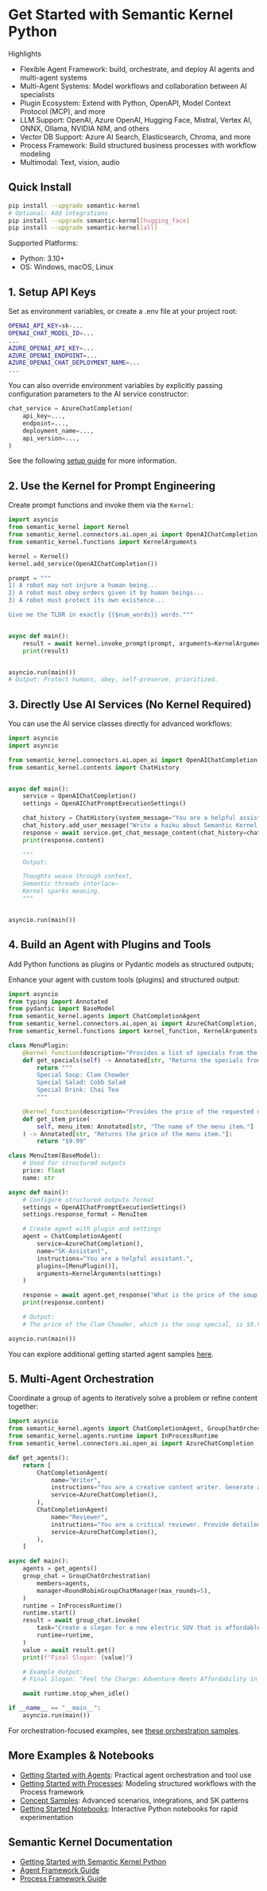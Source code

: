 # Get Started with Semantic Kernel Python

Highlights
- Flexible Agent Framework: build, orchestrate, and deploy AI agents and multi-agent systems
- Multi-Agent Systems: Model workflows and collaboration between AI specialists
- Plugin Ecosystem: Extend with Python, OpenAPI, Model Context Protocol (MCP), and more
- LLM Support: OpenAI, Azure OpenAI, Hugging Face, Mistral, Vertex AI, ONNX, Ollama, NVIDIA NIM, and others
- Vector DB Support: Azure AI Search, Elasticsearch, Chroma, and more
- Process Framework: Build structured business processes with workflow modeling
- Multimodal: Text, vision, audio

## Quick Install

```bash
pip install --upgrade semantic-kernel
# Optional: Add integrations
pip install --upgrade semantic-kernel[hugging_face]
pip install --upgrade semantic-kernel[all]
```

Supported Platforms:
- Python: 3.10+
- OS: Windows, macOS, Linux

## 1. Setup API Keys

Set as environment variables, or create a .env file at your project root:

```bash
OPENAI_API_KEY=sk-...
OPENAI_CHAT_MODEL_ID=...
...
AZURE_OPENAI_API_KEY=...
AZURE_OPENAI_ENDPOINT=...
AZURE_OPENAI_CHAT_DEPLOYMENT_NAME=...
...
```

You can also override environment variables by explicitly passing configuration parameters to the AI service constructor:

```python
chat_service = AzureChatCompletion(
    api_key=...,
    endpoint=...,
    deployment_name=...,
    api_version=...,
)
```

See the following [setup guide](https://github.com/microsoft/semantic-kernel/tree/main/python/samples/concepts/setup) for more information.

## 2. Use the Kernel for Prompt Engineering

Create prompt functions and invoke them via the `Kernel`:

```python
import asyncio
from semantic_kernel import Kernel
from semantic_kernel.connectors.ai.open_ai import OpenAIChatCompletion
from semantic_kernel.functions import KernelArguments

kernel = Kernel()
kernel.add_service(OpenAIChatCompletion())

prompt = """
1) A robot may not injure a human being...
2) A robot must obey orders given it by human beings...
3) A robot must protect its own existence...

Give me the TLDR in exactly {{$num_words}} words."""


async def main():
    result = await kernel.invoke_prompt(prompt, arguments=KernelArguments(num_words=5))
    print(result)


asyncio.run(main())
# Output: Protect humans, obey, self-preserve, prioritized.
```

## 3. Directly Use AI Services (No Kernel Required)

You can use the AI service classes directly for advanced workflows:

```python
import asyncio
import asyncio

from semantic_kernel.connectors.ai.open_ai import OpenAIChatCompletion, OpenAIChatPromptExecutionSettings
from semantic_kernel.contents import ChatHistory


async def main():
    service = OpenAIChatCompletion()
    settings = OpenAIChatPromptExecutionSettings()

    chat_history = ChatHistory(system_message="You are a helpful assistant.")
    chat_history.add_user_message("Write a haiku about Semantic Kernel.")
    response = await service.get_chat_message_content(chat_history=chat_history, settings=settings)
    print(response.content)

    """
    Output:

    Thoughts weave through context,  
    Semantic threads interlace—  
    Kernel sparks meaning.
    """


asyncio.run(main())
```

## 4. Build an Agent with Plugins and Tools

Add Python functions as plugins or Pydantic models as structured outputs;

Enhance your agent with custom tools (plugins) and structured output:

```python
import asyncio
from typing import Annotated
from pydantic import BaseModel
from semantic_kernel.agents import ChatCompletionAgent
from semantic_kernel.connectors.ai.open_ai import AzureChatCompletion, OpenAIChatPromptExecutionSettings
from semantic_kernel.functions import kernel_function, KernelArguments

class MenuPlugin:
    @kernel_function(description="Provides a list of specials from the menu.")
    def get_specials(self) -> Annotated[str, "Returns the specials from the menu."]:
        return """
        Special Soup: Clam Chowder
        Special Salad: Cobb Salad
        Special Drink: Chai Tea
        """

    @kernel_function(description="Provides the price of the requested menu item.")
    def get_item_price(
        self, menu_item: Annotated[str, "The name of the menu item."]
    ) -> Annotated[str, "Returns the price of the menu item."]:
        return "$9.99"

class MenuItem(BaseModel):
    # Used for structured outputs
    price: float
    name: str

async def main():
    # Configure structured outputs format
    settings = OpenAIChatPromptExecutionSettings()
    settings.response_format = MenuItem

    # Create agent with plugin and settings
    agent = ChatCompletionAgent(
        service=AzureChatCompletion(),
        name="SK-Assistant",
        instructions="You are a helpful assistant.",
        plugins=[MenuPlugin()],
        arguments=KernelArguments(settings)
    )

    response = await agent.get_response("What is the price of the soup special?")
    print(response.content)

    # Output:
    # The price of the Clam Chowder, which is the soup special, is $9.99.

asyncio.run(main()) 
```

You can explore additional getting started agent samples [here](https://github.com/microsoft/semantic-kernel/tree/main/python/samples/getting_started_with_agents).

## 5. Multi-Agent Orchestration

Coordinate a group of agents to iteratively solve a problem or refine content together:

```python
import asyncio
from semantic_kernel.agents import ChatCompletionAgent, GroupChatOrchestration, RoundRobinGroupChatManager
from semantic_kernel.agents.runtime import InProcessRuntime
from semantic_kernel.connectors.ai.open_ai import AzureChatCompletion

def get_agents():
    return [
        ChatCompletionAgent(
            name="Writer",
            instructions="You are a creative content writer. Generate and refine slogans based on feedback.",
            service=AzureChatCompletion(),
        ),
        ChatCompletionAgent(
            name="Reviewer",
            instructions="You are a critical reviewer. Provide detailed feedback on proposed slogans.",
            service=AzureChatCompletion(),
        ),
    ]

async def main():
    agents = get_agents()
    group_chat = GroupChatOrchestration(
        members=agents,
        manager=RoundRobinGroupChatManager(max_rounds=5),
    )
    runtime = InProcessRuntime()
    runtime.start()
    result = await group_chat.invoke(
        task="Create a slogan for a new electric SUV that is affordable and fun to drive.",
        runtime=runtime,
    )
    value = await result.get()
    print(f"Final Slogan: {value}")

    # Example Output:
    # Final Slogan: "Feel the Charge: Adventure Meets Affordability in Your New Electric SUV!"

    await runtime.stop_when_idle()

if __name__ == "__main__":
    asyncio.run(main())
```

For orchestration-focused examples, see [these orchestration samples](https://github.com/microsoft/semantic-kernel/tree/main/python/samples/getting_started_with_agents/multi_agent_orchestration).

## More Examples & Notebooks

- [Getting Started with Agents](https://github.com/microsoft/semantic-kernel/tree/main/python/samples/getting_started_with_agents): Practical agent orchestration and tool use  
- [Getting Started with Processes](https://github.com/microsoft/semantic-kernel/tree/main/python/samples/getting_started_with_processes): Modeling structured workflows with the Process framework  
- [Concept Samples](https://github.com/microsoft/semantic-kernel/tree/main/python/samples/concepts): Advanced scenarios, integrations, and SK patterns  
- [Getting Started Notebooks](https://github.com/microsoft/semantic-kernel/tree/main/python/samples/getting_started): Interactive Python notebooks for rapid experimentation  

## Semantic Kernel Documentation

- [Getting Started with Semantic Kernel Python](https://learn.microsoft.com/en-us/semantic-kernel/get-started/quick-start-guide?pivots=programming-language-python)  
- [Agent Framework Guide](https://learn.microsoft.com/en-us/semantic-kernel/frameworks/agent/?pivots=programming-language-python)  
- [Process Framework Guide](https://learn.microsoft.com/en-us/semantic-kernel/frameworks/process/process-framework)